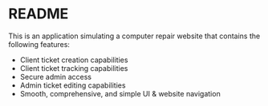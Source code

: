# README

This is an application simulating a computer repair website that contains the following features:

* Client ticket creation capabilities
* Client ticket tracking capabilities
* Secure admin access
* Admin ticket editing capabilities
* Smooth, comprehensive, and simple UI & website navigation
